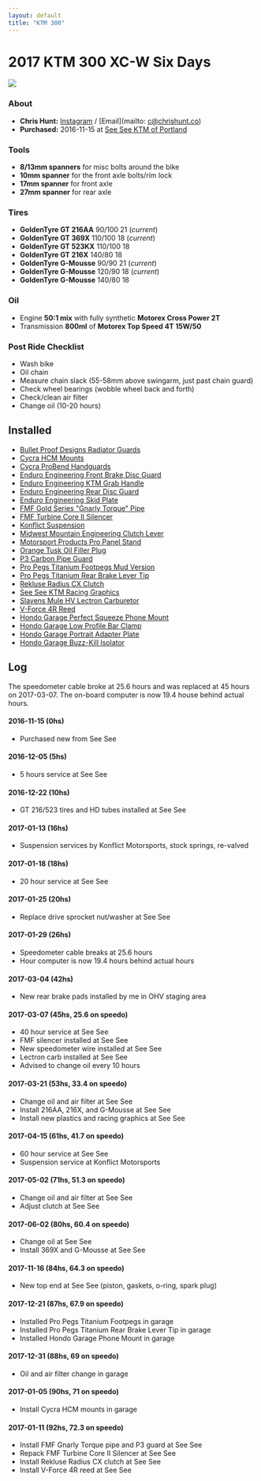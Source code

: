 ```yaml
---
layout: default
title: "KTM 300"
---
```


# 2017 KTM 300 XC-W Six Days
![](https://photos.smugmug.com/photos/i-x54F5ph/0/cbc32c34/XL/i-x54F5ph-XL.jpg)

### About
- **Chris Hunt:** [Instagram](https://www.instagram.com/huntca/) / [Email](mailto: c@chrishunt.co)
- **Purchased:** 2016-11-15 at [See See KTM of Portland](https://www.seeseektm.com)

### Tools
- **8/13mm spanners** for misc bolts around the bike
- **10mm spanner** for the front axle bolts/rim lock
- **17mm spanner** for front axle
- **27mm spanner** for rear axle

### Tires
- **GoldenTyre GT 216AA** 90/100 21 (*current*)
- **GoldenTyre GT 369X** 110/100 18 (*current*)
- **GoldenTyre GT 523KX** 110/100 18
- **GoldenTyre GT 216X** 140/80 18
- **GoldenTyre G-Mousse** 90/90 21 (*current*)
- **GoldenTyre G-Mousse** 120/90 18 (*current*)
- **GoldenTyre G-Mousse** 140/80 18

### Oil
- Engine **50:1 mix** with fully synthetic **Motorex Cross Power 2T**
- Transmission **800ml** of **Motorex Top Speed 4T 15W/50**

### Post Ride Checklist
- Wash bike
- Oil chain
- Measure chain slack (55-58mm above swingarm, just past chain guard)
- Check wheel bearings (wobble wheel back and forth)
- Check/clean air filter
- Change oil (10-20 hours)

## Installed
- [Bullet Proof Designs Radiator Guards](http://chrshnt.com/2k98KSL)
- [Cycra HCM Mounts](http://chrshnt.com/2mbStQF)
- [Cycra ProBend Handguards](http://chrshnt.com/2qxU3Ro)
- [Enduro Engineering Front Brake Disc Guard](http://chrshnt.com/2iUsy1m)
- [Enduro Engineering KTM Grab Handle ](http://chrshnt.com/2gc8Rw4)
- [Enduro Engineering Rear Disc Guard](http://chrshnt.com/2geJFVO)
- [Enduro Engineering Skid Plate](http://chrshnt.com/2g8bIoC)
- [FMF Gold Series "Gnarly Torque" Pipe](http://chrshnt.com/2majio9)
- [FMF Turbine Core II Silencer](http://chrshnt.com/2k9hYOV)
- [Konflict Suspension](http://www.konflictmotorsports.com)
- [Midwest Mountain Engineering Clutch Lever](http://chrshnt.com/2gQiqQo)
- [Motorsport Products Pro Panel Stand](http://chrshnt.com/2gc4zVF)
- [Orange Tusk Oil Filler Plug](http://chrshnt.com/2mbOeo0)
- [P3 Carbon Pipe Guard](http://chrshnt.com/2maBhed)
- [Pro Pegs Titanium Footpegs Mud Version](http://chrshnt.com/2kVBn82)
- [Pro Pegs Titanium Rear Brake Lever Tip](http://chrshnt.com/2kVrU0H)
- [Rekluse Radius CX Clutch](http://chrshnt.com/2maAuKh)
- [See See KTM Racing Graphics](http://chrshnt.com/2kVTDhP)
- [Slavens Mule HV Lectron Carburetor](http://chrshnt.com/2mTlouJ)
- [V-Force 4R Reed](http://chrshnt.com/2qBdKrs)
- [Hondo Garage Perfect Squeeze Phone Mount](http://chrshnt.com/2kWYwXU)
- [Hondo Garage Low Profile Bar Clamp](http://chrshnt.com/2kzWA8g)
- [Hondo Garage Portrait Adapter Plate](http://chrshnt.com/2kUjpmq)
- [Hondo Garage Buzz-Kill Isolator](http://chrshnt.com/2kyUiGu)

## Log
The speedometer cable broke at 25.6 hours and was replaced at 45 hours on 2017-03-07. The on-board computer is now 19.4 house behind actual hours.

#### 2016-11-15 (0hs)
- Purchased new from See See

#### 2016-12-05 (5hs)
- 5 hours service at See See

#### 2016-12-22 (10hs)
- GT 216/523 tires and HD tubes installed at See See

#### 2017-01-13 (16hs)
- Suspension services by Konflict Motorsports, stock springs, re-valved

#### 2017-01-18 (18hs)
- 20 hour service at See See

#### 2017-01-25 (20hs)
- Replace drive sprocket nut/washer at See See

#### 2017-01-29 (26hs)
- Speedometer cable breaks at 25.6 hours
- Hour computer is now 19.4 hours behind actual hours

#### 2017-03-04 (42hs)
- New rear brake pads installed by me in OHV staging area

#### 2017-03-07 (45hs, 25.6 on speedo)
- 40 hour service at See See
- FMF silencer installed at See See
- New speedometer wire installed at See See
- Lectron carb installed at See See
- Advised to change oil every 10 hours

#### 2017-03-21 (53hs, 33.4 on speedo)
- Change oil and air filter at See See
- Install 216AA, 216X, and G-Mousse at See See
- Install new plastics and racing graphics at See See

#### 2017-04-15 (61hs, 41.7 on speedo)
- 60 hour service at See See
- Suspension service at Konflict Motorsports

#### 2017-05-02 (71hs, 51.3 on speedo)
- Change oil and air filter at See See
- Adjust clutch at See See

#### 2017-06-02 (80hs, 60.4 on speedo)
- Change oil at See See
- Install 369X and G-Mousse at See See

#### 2017-11-16 (84hs, 64.3 on speedo)
- New top end at See See (piston, gaskets, o-ring, spark plug)

#### 2017-12-21 (87hs, 67.9 on speedo)
- Installed Pro Pegs Titanium Footpegs in garage
- Installed Pro Pegs Titanium Rear Brake Lever Tip in garage
- Installed Hondo Garage Phone Mount in garage

#### 2017-12-31 (88hs, 69 on speedo)
- Oil and air filter change in garage

#### 2017-01-05 (90hs, 71 on speedo)
- Install Cycra HCM mounts in garage

#### 2017-01-11 (92hs, 72.3 on speedo)
- Install FMF Gnarly Torque pipe and P3 guard at See See
- Repack FMF Turbine Core II Silencer at See See
- Install Rekluse Radius CX clutch at See See
- Install V-Force 4R reed at See See
